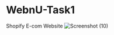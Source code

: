# WebnU-Task1
Shopify E-com Website
![Screenshot (10)](https://user-images.githubusercontent.com/78909300/148723867-970e5b73-03cb-45f1-b943-26393296f813.png)
